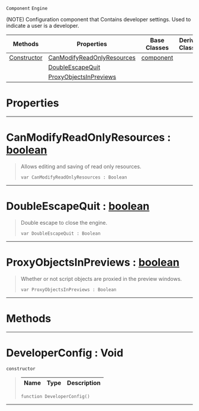  `Component` `Engine`



(NOTE) Configuration component that Contains developer settings. Used to indicate a user is a developer.

|Methods|Properties|Base Classes|Derived Classes|
|---|---|---|---|
|[ Constructor](https://github.com/zeroengineteam/ZeroDocs/code_reference/class_reference/developerconfig.markdown#developerconfig-void)|[ CanModifyReadOnlyResources](https://github.com/zeroengineteam/ZeroDocs/code_reference/class_reference/developerconfig.markdown#canmodifyreadonlyresourc)|[component](https://github.com/zeroengineteam/ZeroDocs/code_reference/class_reference/component.markdown)| |
| |[ DoubleEscapeQuit](https://github.com/zeroengineteam/ZeroDocs/code_reference/class_reference/developerconfig.markdown#doubleescapequit-zero-en)| | |
| |[ ProxyObjectsInPreviews](https://github.com/zeroengineteam/ZeroDocs/code_reference/class_reference/developerconfig.markdown#proxyobjectsinpreviews-z)| | |


 #  Properties


---  
 #  CanModifyReadOnlyResources : [boolean](https://github.com/zeroengineteam/ZeroDocs/code_reference/zilch_base_types/boolean.markdown)

> Allows editing and saving of read only resources.
> ``` lang=cpp, name=Zilch
> var CanModifyReadOnlyResources : Boolean


---  
 #  DoubleEscapeQuit : [boolean](https://github.com/zeroengineteam/ZeroDocs/code_reference/zilch_base_types/boolean.markdown)

> Double escape to close the engine.
> ``` lang=cpp, name=Zilch
> var DoubleEscapeQuit : Boolean


---  
 #  ProxyObjectsInPreviews : [boolean](https://github.com/zeroengineteam/ZeroDocs/code_reference/zilch_base_types/boolean.markdown)

> Whether or not script objects are proxied in the preview windows.
> ``` lang=cpp, name=Zilch
> var ProxyObjectsInPreviews : Boolean


---  
 #  Methods


---  
 #  DeveloperConfig : Void

 `constructor`

> 
> |Name|Type|Description|
> |---|---|---|
> ``` lang=cpp, name=Zilch
> function DeveloperConfig()
> ``` 


---  
 

 